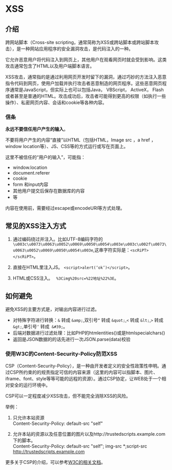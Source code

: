 # XSS #

## 介绍 ##
跨网站脚本（Cross-site scripting，通常简称为XSS或跨站脚本或跨站脚本攻击），是一种网站应用程序的安全漏洞攻击，是代码注入的一种。

它允许恶意用户将代码注入到网页上，其他用户在观看网页时就会受到影响。这类攻击通常包含了HTML以及用户端脚本语言。

XSS攻击，通常指的是通过利用网页开发时留下的漏洞，通过巧妙的方法注入恶意指令代码到网页，使用户加载并执行攻击者恶意制造的网页程序。这些恶意网页程序通常是JavaScript，但实际上也可以包括Java， VBScript， ActiveX， Flash 或者甚至是普通的HTML。攻击成功后，攻击者可能得到更高的权限（如执行一些操作）、私密网页内容、会话和cookie等各种内容。


### 信条 ###
**永远不要信任用户产生的输入**。

不要将用户产生的内容“直接”以HTML（包括HTML，Image src ，a href ，window location等）、JS、CSS等的方式运行或写在页面上。

这里不被信任的“用户的输入”，可能指：

 - window.location
 - document.referer
 - cookie
 - form 和input内容
 - 其他用户提交后保存在数据库的内容
 - 等
 
内容在使用前，需要经过escape或encodeURI等方式处理。

## 常见的XSS注入方式 ##

1. 通过编码绕过并注入。比如UTF-8编码字符的`\u003c\u0073\u0063\u0052\u0069\u0050\u0054\u003e\u003c\u002f\u0073\u0063\u0052\u0069\u0050\u0054\u003e`,这串字符实际是：`<scRiPT></scRiPT>`。

2. 直接在HTML里注入JS。	`<script>alert(‘ok’)</script>`。

3. HTML或CSS注入。 ` %3Cimg%20src=%22地址%22%3E`。

## 如何避免 ##
避免XSS的主要方式是，对输出内容进行过滤。

 - 对特殊字符进行转换：`&` 转成 `&amp;`,双引号`“` 转成 `&quot;`,`<` 转成 `&lt;`,`>` 转成 `&gt;`,单引号`‘` 转成` &#39;`。
 - 后端对数据进行过滤处理：比如PHP的htmlentities()或是htmlspecialchars()
 - 返回是JSON数据的的话先进行一次JSON.parse(data)校验


### 使用W3C的Content-Security-Policy防范XSS ###

CSP（Content-Security-Policy），是一种由开发者定义的安全性政策性申明。通过CSP所约束的的规责指定可信的内容来源（这里的内容可以指脚本、图片、iframe、font、style等等可能的远程的资源）。通过CSP协定，让WEB处于一个相对安全的运行环境中。

CSP可以一定程度减少XSS攻击，但不能完全消除XSS的风险。

举例：
1. 只允许本站资源   
	Content-Security-Policy: default-src "self"
 
2. 允许本站的资源以及任意位置的图片以及http://trustedscripts.example.com下的脚本。    
	Content-Security-Policy: default-src "self"; img-src *;script-src http://trustedscripts.example.com    

更多关于CSP的介绍，可以参考[W3C的相关文档](https://dvcs.w3.org/hg/content-security-policy/raw-file/tip/csp-specification.dev.html#content-security-policy-header-field "https://dvcs.w3.org/hg/content-security-policy/raw-file/tip/csp-specification.dev.html#content-security-policy-header-field")。 